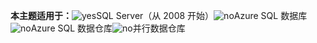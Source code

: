 <Token>**本主题适用于：**![yes](media/yes.png)SQL Server（从 2008 开始）![no](media/no.png)Azure SQL 数据库![no](media/no.png)Azure SQL 数据仓库![no](media/no.png)并行数据仓库</Token>
